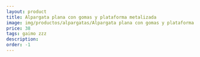 ```yaml
---
layout: product
title: Alpargata plana con gomas y plataforma metalizada
image: img/productos/alpargatas/Alpargata plana con gomas y plataforma metalizada=38=gaimo zzz.webp
price: 38
tags: gaimo zzz
description: 
order: -1
---
```

